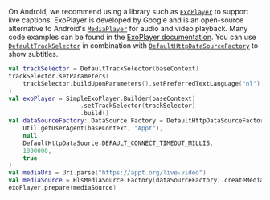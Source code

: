 On Android, we recommend using a library such as [`ExoPlayer`](https://github.com/google/ExoPlayer) to support live captions. ExoPlayer is developed by Google and is an open-source alternative to Android's [`MediaPlayer`](https://developer.android.com/reference/android/media/MediaPlayer) for audio and video playback. Many code examples can be found in the [ExoPlayer documentation](https://exoplayer.dev/). You can use [`DefaultTrackSelector`](https://exoplayer.dev/doc/reference/index.html?com/google/android/exoplayer2/trackselection/DefaultTrackSelector.html) in combination with [`DefaultHttpDataSourceFactory`](https://exoplayer.dev/doc/reference/com/google/android/exoplayer2/upstream/DefaultHttpDataSource.html) to show subtitles.

```kotlin
val trackSelector = DefaultTrackSelector(baseContext)
trackSelector.setParameters(
    trackSelector.buildUponParameters().setPreferredTextLanguage("nl")
)
val exoPlayer = SimpleExoPlayer.Builder(baseContext)
                    .setTrackSelector(trackSelector)
                    .build()
val dataSourceFactory: DataSource.Factory = DefaultHttpDataSourceFactory(
    Util.getUserAgent(baseContext, "Appt"),
    null,
    DefaultHttpDataSource.DEFAULT_CONNECT_TIMEOUT_MILLIS,
    1800000,
    true
)
val mediaUri = Uri.parse("https://appt.org/live-video")
val mediaSource = HlsMediaSource.Factory(dataSourceFactory).createMediaSource(mediaUri)
exoPlayer.prepare(mediaSource)
```
